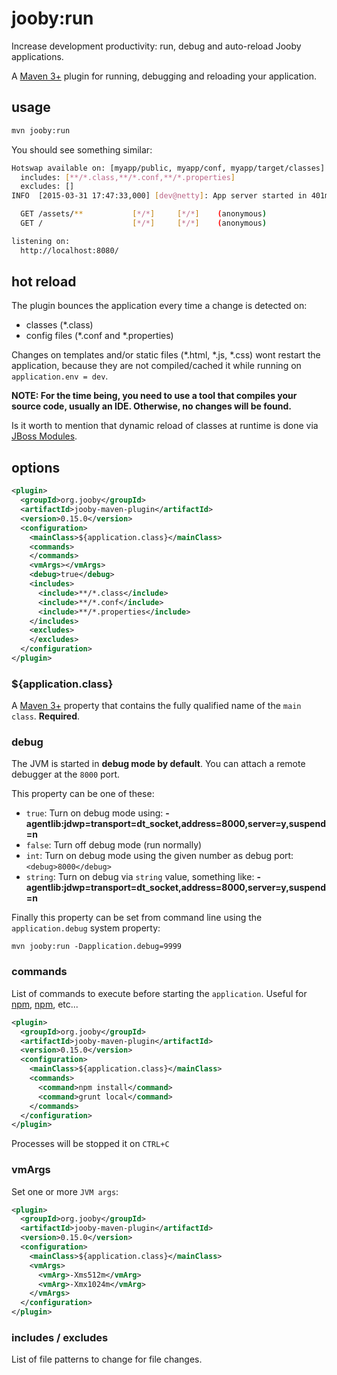 # jooby:run

Increase development productivity: run, debug and auto-reload Jooby applications.

A [Maven 3+](http://maven.apache.org/) plugin for running, debugging and reloading your application.

## usage

```bash
mvn jooby:run
```

You should see something similar:

```bash
Hotswap available on: [myapp/public, myapp/conf, myapp/target/classes]
  includes: [**/*.class,**/*.conf,**/*.properties]
  excludes: []
INFO  [2015-03-31 17:47:33,000] [dev@netty]: App server started in 401ms

  GET /assets/**           [*/*]     [*/*]    (anonymous)
  GET /                    [*/*]     [*/*]    (anonymous)

listening on:
  http://localhost:8080/
```

## hot reload

The plugin bounces the application every time a change is detected on:

- classes (*.class)
- config files (*.conf and *.properties)

Changes on templates and/or static files (*.html, *.js, *.css) wont restart the application, because they are not compiled/cached it while running on ```application.env = dev```.

**NOTE: For the time being, you need to use a tool that compiles your source code, usually an IDE. Otherwise, no changes will be found.**

Is it worth to mention that dynamic reload of classes at runtime is done via [JBoss Modules](https://github.com/jboss-modules/jboss-modules).

## options

```xml
<plugin>
  <groupId>org.jooby</groupId>
  <artifactId>jooby-maven-plugin</artifactId>
  <version>0.15.0</version>
  <configuration>
    <mainClass>${application.class}</mainClass>
    <commands>
    </commands>
    <vmArgs></vmArgs>
    <debug>true</debug>
    <includes>
      <include>**/*.class</include>
      <include>**/*.conf</include>
      <include>**/*.properties</include>
    </includes>
    <excludes>
    </excludes>
  </configuration>
</plugin>
```

### ${application.class}

A [Maven 3+](http://maven.apache.org/) property that contains the fully qualified name of the ```main class```. **Required**.

### debug

The JVM is started in **debug mode by default**. You can attach a remote debugger at the ```8000``` port.

This property can be one of these:

* ```true```: Turn on debug mode using: **-agentlib:jdwp=transport=dt_socket,address=8000,server=y,suspend=n**
* ```false```: Turn off debug mode (run normally)
* ```int```: Turn on debug mode using the given number as debug port: ```<debug>8000</debug>```
* ```string```: Turn on debug via ```string``` value, something like: **-agentlib:jdwp=transport=dt_socket,address=8000,server=y,suspend=n**

Finally this property can be set from command line using the ```application.debug``` system property:

```
mvn jooby:run -Dapplication.debug=9999
```

### commands

List of commands to execute before starting the ```application```. Useful for [npm](https://www.npmjs.com), [npm](http://gruntjs.com), etc...

```xml
<plugin>
  <groupId>org.jooby</groupId>
  <artifactId>jooby-maven-plugin</artifactId>
  <version>0.15.0</version>
  <configuration>
    <mainClass>${application.class}</mainClass>
    <commands>
      <command>npm install</command>
      <command>grunt local</command>
    </commands>
  </configuration>
</plugin>
```

Processes will be stopped it on ```CTRL+C```

### vmArgs

Set one or more ```JVM args```:

```xml
<plugin>
  <groupId>org.jooby</groupId>
  <artifactId>jooby-maven-plugin</artifactId>
  <version>0.15.0</version>
  <configuration>
    <mainClass>${application.class}</mainClass>
    <vmArgs>
      <vmArg>-Xms512m</vmArg>
      <vmArg>-Xmx1024m</vmArg>
    </vmArgs>
  </configuration>
</plugin>
```

### includes / excludes

List of file patterns to change for file changes.
